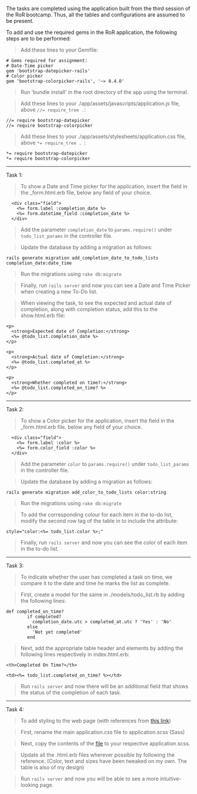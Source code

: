 The tasks are completed using the application built from the third session of the RoR bootcamp. Thus, all the tables and configurations are assumed to be present.

To add and use the required gems in the RoR application, the following steps are to be performed:

> Add these lines to your Gemfile:

	# Gems required for assignment:
	# Date-Time picker
	gem 'bootstrap-datepicker-rails'
	# Color picker
	gem 'bootstrap-colorpicker-rails', '~> 0.4.0'

> Run 'bundle install' in the root directory of the app using the terminal.

> Add these lines to your ./app/assets/javascripts/application.js file, above `//= require_tree .`:

	//= require bootstrap-datepicker
	//= require bootstrap-colorpicker

> Add these lines to your ./app/assets/stylesheets/application.css file, above `*= require_tree . `:

	*= require bootstrap-datepicker
	*= require bootstrap-colorpicker

* * *

Task 1:

> To show a Date and Time picker for the application, insert the field in the _form.html.erb file, below any field of your choice.

	  <div class="field">
	    <%= form.label :completion_date %>
	    <%= form.datetime_field :completion_date %>
	  </div>

> Add the parameter `completion_date` to `params.require()` under `todo_list_params` in the controller file. 

> Update the database by adding a migration as follows:

	rails generate migration add_completion_date_to_todo_lists completion_date:date_time

> Run the migrations using `rake db:migrate`

> Finally, run `rails server` and now you can see a Date and Time Picker when creating a new To-Do list.

> When viewing the task, to see the expected and actual date of completion, along with completion status, add this to the show.html.erb file:

	<p>
	  <strong>Expected date of Completion:</strong>
	  <%= @todo_list.completion_date %>
	</p>

	<p>
	  <strong>Actual date of Completion:</strong>
	  <%= @todo_list.completed_at %>
	</p>

	<p>
	  <strong>Whether completed on time?:</strong>
	  <%= @todo_list.completed_on_time? %>
	</p>

* * *

Task 2:

> To show a Color picker for the application, insert the field in the _form.html.erb file, below any field of your choice.

	  <div class="field">
	    <%= form.label :color %>
	    <%= form.color_field :color %>
	  </div>

> Add the parameter `color` to `params.require()` under `todo_list_params` in the controller file. 

> Update the database by adding a migration as follows:

	rails generate migration add_color_to_todo_lists color:string

> Run the migrations using `rake db:migrate`

> To add the corresponding colour for each item in the to-do list, modify the second row tag of the table in to include the attribute:

	style="color:<%= todo_list.color %>;"

> Finally, run `rails server` and now you can see the color of each item in the to-do list.

* * *

Task 3:

> To indicate whether the user has completed a task on time, we compare it to the date and time he marks the list as complete.

> First, create a model for the same in ./models/todo_list.rb by adding the following lines:

    def completed_on_time?
            if completed?
              completion_date.utc > completed_at.utc ? 'Yes' : 'No'
            else
              'Not yet completed'
            end

> Next, add the appropriate table header and elements by adding the following lines respectively in index.html.erb:
    
    <th>Completed On Time?</th>

    <td><%= todo_list.completed_on_time? %></td>

> Run `rails server` and now there will be an additional field that shows the status of the completion of each task.

* * *
Task 4:
    
> To add styling to the web page (with references from [this link](https://medium.com/@deallen7/how-to-build-a-todo-app-in-rails-e6571fcccac3))

> First, rename the main application.css file to application.scss (Sass)

> Next, copy the contents of the [file](https://github.com/mackenziechild/Todo-App/blob/master/app/assets/stylesheets/application.css.scss) to your respective application.scss.

> Update all the .html.erb files wherever possible by following the reference. (Color, text and sizes have been tweaked on my own. The table is also of my design)

> Run `rails server` and now you will be able to see a more intuitive-looking page.
